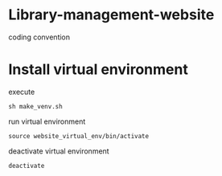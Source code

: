 # Library-management-website
coding convention


# Install virtual environment
execute
```
sh make_venv.sh
```

run virtual environment
```
source website_virtual_env/bin/activate
```

deactivate virtual environment
```
deactivate
```
